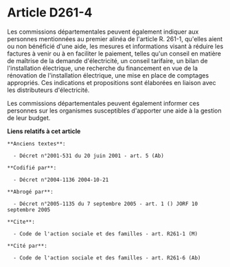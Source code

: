 # Article D261-4

Les commissions départementales peuvent également indiquer aux personnes mentionnées au premier alinéa de l'article R. 261-1,
qu'elles aient ou non bénéficié d'une aide, les mesures et informations visant à réduire les factures à venir ou à en
faciliter le paiement, telles qu'un conseil en matière de maîtrise de la demande d'électricité, un conseil tarifaire, un
bilan de l'installation électrique, une recherche du financement en vue de la rénovation de l'installation électrique, une
mise en place de comptages appropriés. Ces indications et propositions sont élaborées en liaison avec les distributeurs
d'électricité.

Les commissions départementales peuvent également informer ces personnes sur les organismes susceptibles d'apporter une aide
à la gestion de leur budget.

**Liens relatifs à cet article**

	**Anciens textes**:

	  - Décret n°2001-531 du 20 juin 2001 - art. 5 (Ab)

	**Codifié par**:

	  - Décret n°2004-1136 2004-10-21

	**Abrogé par**:

	  - Décret n°2005-1135 du 7 septembre 2005 - art. 1 () JORF 10 septembre 2005

	**Cite**:

	  - Code de l'action sociale et des familles - art. R261-1 (M)

	**Cité par**:

	  - Code de l'action sociale et des familles - art. R261-6 (Ab)
